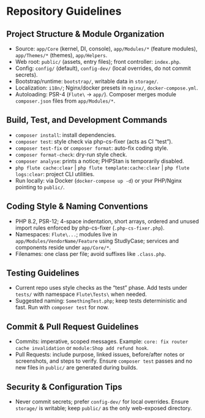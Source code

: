 # Repository Guidelines

## Project Structure & Module Organization
- Source: `app/Core` (kernel, DI, console), `app/Modules/*` (feature modules), `app/Themes/*` (themes), `app/Helpers`.
- Web root: `public/` (assets, entry files); front controller: `index.php`.
- Config: `config/` (default), `config-dev/` (local overrides, do not commit secrets).
- Bootstrap/runtime: `bootstrap/`, writable data in `storage/`.
- Localization: `i18n/`; Nginx/docker presets in `nginx/`, `docker-compose.yml`.
- Autoloading: PSR-4 (`Flute\` → `app/`). Composer merges module `composer.json` files from `app/Modules/*`.

## Build, Test, and Development Commands
- `composer install`: install dependencies.
- `composer test`: style check via php-cs-fixer (acts as CI “test”).
- `composer test-fix` or `composer format`: auto-fix coding style.
- `composer format-check`: dry-run style check.
- `composer analyse`: prints a notice; PHPStan is temporarily disabled.
- `php flute cache:clear` | `php flute template:cache:clear` | `php flute logs:clear`: project CLI utilities.
- Run locally: via Docker (`docker-compose up -d`) or your PHP/Nginx pointing to `public/`.

## Coding Style & Naming Conventions
- PHP 8.2, PSR-12; 4-space indentation, short arrays, ordered and unused import rules enforced by php-cs-fixer (`.php-cs-fixer.php`).
- Namespaces: `Flute\...`; modules live in `app/Modules/VendorName/Feature` using StudlyCase; services and components reside under `app/Core/*`.
- Filenames: one class per file; avoid suffixes like `.class.php`.

## Testing Guidelines
- Current repo uses style checks as the “test” phase. Add tests under `tests/` with namespace `Flute\Tests\` when needed.
- Suggested naming: `SomethingTest.php`; keep tests deterministic and fast. Run with `composer test` for now.

## Commit & Pull Request Guidelines
- Commits: imperative, scoped messages. Example: `core: fix router cache invalidation` or `module:Shop add refund hook`.
- Pull Requests: include purpose, linked issues, before/after notes or screenshots, and steps to verify. Ensure `composer test` passes and no new files in `public/` are generated during builds.

## Security & Configuration Tips
- Never commit secrets; prefer `config-dev/` for local overrides. Ensure `storage/` is writable; keep `public/` as the only web-exposed directory.
